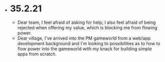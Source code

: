 - # 35.2.21
	- Dear team, I feel afraid of asking for help; I also feel afraid of being rejected when offering my value, which is blocking me from flowing power.
	- Dear village, I've arrived into the PM gameworld from a web/app development background and I'm looking to possibilities as to how to flow power into the gameworld with my knack for building simple apps from scratch.